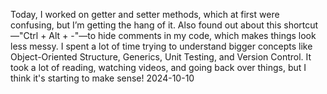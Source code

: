 Today, I worked on getter and setter methods, which at first were confusing, but I’m getting the hang of it. Also found out about this shortcut—"Ctrl + Alt + -"—to hide comments in my code, which makes things look less messy. I spent a lot of time trying to understand bigger concepts like Object-Oriented Structure, Generics, Unit Testing, and Version Control. It took a lot of reading, watching videos, and going back over things, but I think it's starting to make sense! 2024-10-10
